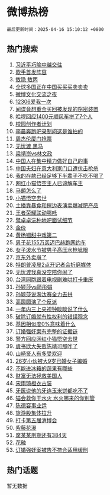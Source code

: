 # 微博热榜

`最后更新时间：2025-04-16 15:10:12 +0800`

## 热门搜索

1. [习近平巧喻中越交往](https://m.weibo.cn/search?containerid=100103type%3D1%26t%3D10%26q%3D%23%E4%B9%A0%E8%BF%91%E5%B9%B3%E5%B7%A7%E5%96%BB%E4%B8%AD%E8%B6%8A%E4%BA%A4%E5%BE%80%23&stream_entry_id=51&isnewpage=1&extparam=seat%3D1%26filter_type%3Drealtimehot%26stream_entry_id%3D51%26q%3D%2523%25E4%25B9%25A0%25E8%25BF%2591%25E5%25B9%25B3%25E5%25B7%25A7%25E5%2596%25BB%25E4%25B8%25AD%25E8%25B6%258A%25E4%25BA%25A4%25E5%25BE%2580%2523%26c_type%3D51%26dgr%3D0%26cate%3D10103%26pos%3D0%26display_time%3D1744787411%26pre_seqid%3D1744787411407020328126)
1. [歌手首发阵容](https://m.weibo.cn/search?containerid=100103type%3D1%26t%3D10%26q%3D%E6%AD%8C%E6%89%8B%E9%A6%96%E5%8F%91%E9%98%B5%E5%AE%B9&stream_entry_id=31&isnewpage=1&extparam=seat%3D1%26band_rank%3D1%26stream_entry_id%3D31%26q%3D%25E6%25AD%258C%25E6%2589%258B%25E9%25A6%2596%25E5%258F%2591%25E9%2598%25B5%25E5%25AE%25B9%26dgr%3D0%26flag%3D1%26pos%3D0%26c_type%3D31%26filter_type%3Drealtimehot%26realpos%3D1%26cate%3D5001%26lcate%3D5001%26display_time%3D1744787411%26pre_seqid%3D1744787411407020328126)
1. [敖隐 敖丙](https://m.weibo.cn/search?containerid=100103type%3D1%26t%3D10%26q%3D%E6%95%96%E9%9A%90+%E6%95%96%E4%B8%99&stream_entry_id=31&isnewpage=1&extparam=seat%3D1%26band_rank%3D2%26stream_entry_id%3D31%26q%3D%25E6%2595%2596%25E9%259A%2590%2520%25E6%2595%2596%25E4%25B8%2599%26dgr%3D0%26flag%3D2%26pos%3D1%26c_type%3D31%26filter_type%3Drealtimehot%26realpos%3D2%26cate%3D5001%26lcate%3D5001%26display_time%3D1744787411%26pre_seqid%3D1744787411407020328126)
1. [全球多国正在中国买买买卖卖卖](https://m.weibo.cn/search?containerid=100103type%3D1%26t%3D10%26q%3D%23%E5%85%A8%E7%90%83%E5%A4%9A%E5%9B%BD%E6%AD%A3%E5%9C%A8%E4%B8%AD%E5%9B%BD%E4%B9%B0%E4%B9%B0%E4%B9%B0%E5%8D%96%E5%8D%96%E5%8D%96%23&stream_entry_id=31&isnewpage=1&extparam=seat%3D1%26band_rank%3D3%26stream_entry_id%3D31%26q%3D%2523%25E5%2585%25A8%25E7%2590%2583%25E5%25A4%259A%25E5%259B%25BD%25E6%25AD%25A3%25E5%259C%25A8%25E4%25B8%25AD%25E5%259B%25BD%25E4%25B9%25B0%25E4%25B9%25B0%25E4%25B9%25B0%25E5%258D%2596%25E5%258D%2596%25E5%258D%2596%2523%26dgr%3D0%26flag%3D0%26pos%3D2%26c_type%3D31%26filter_type%3Drealtimehot%26realpos%3D3%26cate%3D5001%26lcate%3D5001%26display_time%3D1744787411%26pre_seqid%3D1744787411407020328126)
1. [微博文化交流之夜](https://m.weibo.cn/search?containerid=100103type%3D1%26t%3D10%26q%3D%23%E5%BE%AE%E5%8D%9A%E6%96%87%E5%8C%96%E4%BA%A4%E6%B5%81%E4%B9%8B%E5%A4%9C%23&stream_entry_id=31&isnewpage=1&extparam=seat%3D1%26band_rank%3D4%26stream_entry_id%3D31%26q%3D%2523%25E5%25BE%25AE%25E5%258D%259A%25E6%2596%2587%25E5%258C%2596%25E4%25BA%25A4%25E6%25B5%2581%25E4%25B9%258B%25E5%25A4%259C%2523%26is_ad_pos%3D1%26dgr%3D0%26adid%3D282900%26filter_type%3Drealtimehot%26topic_ad%3D1%26c_type%3D31%26pos%3D3%26cate%3D5001%26lcate%3D5001%26display_time%3D1744787411%26pre_seqid%3D1744787411407020328126)
1. [12306爱我一次](https://m.weibo.cn/search?containerid=100103type%3D1%26t%3D10%26q%3D12306%E7%88%B1%E6%88%91%E4%B8%80%E6%AC%A1&stream_entry_id=31&isnewpage=1&extparam=seat%3D1%26band_rank%3D4%26stream_entry_id%3D31%26q%3D12306%25E7%2588%25B1%25E6%2588%2591%25E4%25B8%2580%25E6%25AC%25A1%26dgr%3D0%26flag%3D1%26pos%3D4%26c_type%3D31%26filter_type%3Drealtimehot%26realpos%3D4%26cate%3D5001%26lcate%3D5001%26display_time%3D1744787411%26pre_seqid%3D1744787411407020328126)
1. [间谍竟想重金买回被发现的窃密装置](https://m.weibo.cn/search?containerid=100103type%3D1%26t%3D10%26q%3D%23%E9%97%B4%E8%B0%8D%E7%AB%9F%E6%83%B3%E9%87%8D%E9%87%91%E4%B9%B0%E5%9B%9E%E8%A2%AB%E5%8F%91%E7%8E%B0%E7%9A%84%E7%AA%83%E5%AF%86%E8%A3%85%E7%BD%AE%23&stream_entry_id=31&isnewpage=1&extparam=seat%3D1%26band_rank%3D5%26stream_entry_id%3D31%26q%3D%2523%25E9%2597%25B4%25E8%25B0%258D%25E7%25AB%259F%25E6%2583%25B3%25E9%2587%258D%25E9%2587%2591%25E4%25B9%25B0%25E5%259B%259E%25E8%25A2%25AB%25E5%258F%2591%25E7%258E%25B0%25E7%259A%2584%25E7%25AA%2583%25E5%25AF%2586%25E8%25A3%2585%25E7%25BD%25AE%2523%26dgr%3D0%26flag%3D0%26pos%3D5%26c_type%3D31%26filter_type%3Drealtimehot%26realpos%3D5%26cate%3D5001%26lcate%3D5001%26display_time%3D1744787411%26pre_seqid%3D1744787411407020328126)
1. [哈啰回应1400元顺风车拼了7个人](https://m.weibo.cn/search?containerid=100103type%3D1%26t%3D10%26q%3D%23%E5%93%88%E5%95%B0%E5%9B%9E%E5%BA%941400%E5%85%83%E9%A1%BA%E9%A3%8E%E8%BD%A6%E6%8B%BC%E4%BA%867%E4%B8%AA%E4%BA%BA%23&stream_entry_id=31&isnewpage=1&extparam=seat%3D1%26band_rank%3D6%26stream_entry_id%3D31%26q%3D%2523%25E5%2593%2588%25E5%2595%25B0%25E5%259B%259E%25E5%25BA%25941400%25E5%2585%2583%25E9%25A1%25BA%25E9%25A3%258E%25E8%25BD%25A6%25E6%258B%25BC%25E4%25BA%25867%25E4%25B8%25AA%25E4%25BA%25BA%2523%26dgr%3D0%26flag%3D1%26pos%3D6%26c_type%3D31%26filter_type%3Drealtimehot%26realpos%3D6%26cate%3D5001%26lcate%3D5001%26display_time%3D1744787411%26pre_seqid%3D1744787411407020328126)
1. [校园创作者计划](https://m.weibo.cn/search?containerid=100103type%3D1%26t%3D10%26q%3D%23%E6%A0%A1%E5%9B%AD%E5%88%9B%E4%BD%9C%E8%80%85%E8%AE%A1%E5%88%92%23&stream_entry_id=31&isnewpage=1&extparam=seat%3D1%26band_rank%3D7%26stream_entry_id%3D31%26q%3D%2523%25E6%25A0%25A1%25E5%259B%25AD%25E5%2588%259B%25E4%25BD%259C%25E8%2580%2585%25E8%25AE%25A1%25E5%2588%2592%2523%26is_ad_pos%3D1%26dgr%3D0%26adid%3D282810%26pos%3D7%26c_type%3D31%26filter_type%3Drealtimehot%26cate%3D5001%26lcate%3D5001%26display_time%3D1744787411%26pre_seqid%3D1744787411407020328126)
1. [李晨奔跑吧录制问这是谁拍的](https://m.weibo.cn/search?containerid=100103type%3D1%26t%3D10%26q%3D%E6%9D%8E%E6%99%A8%E5%A5%94%E8%B7%91%E5%90%A7%E5%BD%95%E5%88%B6%E9%97%AE%E8%BF%99%E6%98%AF%E8%B0%81%E6%8B%8D%E7%9A%84&stream_entry_id=31&isnewpage=1&extparam=seat%3D1%26band_rank%3D7%26stream_entry_id%3D31%26q%3D%25E6%259D%258E%25E6%2599%25A8%25E5%25A5%2594%25E8%25B7%2591%25E5%2590%25A7%25E5%25BD%2595%25E5%2588%25B6%25E9%2597%25AE%25E8%25BF%2599%25E6%2598%25AF%25E8%25B0%2581%25E6%258B%258D%25E7%259A%2584%26dgr%3D0%26flag%3D2%26pos%3D8%26c_type%3D31%26filter_type%3Drealtimehot%26realpos%3D7%26cate%3D5001%26lcate%3D5001%26display_time%3D1744787411%26pre_seqid%3D1744787411407020328126)
1. [周杰伦厦门抢票](https://m.weibo.cn/search?containerid=100103type%3D1%26t%3D10%26q%3D%E5%91%A8%E6%9D%B0%E4%BC%A6%E5%8E%A6%E9%97%A8%E6%8A%A2%E7%A5%A8&stream_entry_id=31&isnewpage=1&extparam=seat%3D1%26band_rank%3D8%26stream_entry_id%3D31%26q%3D%25E5%2591%25A8%25E6%259D%25B0%25E4%25BC%25A6%25E5%258E%25A6%25E9%2597%25A8%25E6%258A%25A2%25E7%25A5%25A8%26dgr%3D0%26flag%3D1%26pos%3D9%26c_type%3D31%26filter_type%3Drealtimehot%26realpos%3D8%26cate%3D5001%26lcate%3D5001%26display_time%3D1744787411%26pre_seqid%3D1744787411407020328126)
1. [无忧渡 黑马](https://m.weibo.cn/search?containerid=100103type%3D1%26t%3D10%26q%3D%E6%97%A0%E5%BF%A7%E6%B8%A1+%E9%BB%91%E9%A9%AC&stream_entry_id=31&isnewpage=1&extparam=seat%3D1%26band_rank%3D9%26stream_entry_id%3D31%26q%3D%25E6%2597%25A0%25E5%25BF%25A7%25E6%25B8%25A1%2520%25E9%25BB%2591%25E9%25A9%25AC%26dgr%3D0%26flag%3D0%26pos%3D10%26c_type%3D31%26filter_type%3Drealtimehot%26realpos%3D9%26cate%3D5001%26lcate%3D5001%26display_time%3D1744787411%26pre_seqid%3D1744787411407020328126)
1. [梁靖崑vs林文政](https://m.weibo.cn/search?containerid=100103type%3D1%26t%3D10%26q%3D%23%E6%A2%81%E9%9D%96%E5%B4%91vs%E6%9E%97%E6%96%87%E6%94%BF%23&stream_entry_id=31&isnewpage=1&extparam=seat%3D1%26band_rank%3D10%26stream_entry_id%3D31%26q%3D%2523%25E6%25A2%2581%25E9%259D%2596%25E5%25B4%2591vs%25E6%259E%2597%25E6%2596%2587%25E6%2594%25BF%2523%26dgr%3D0%26flag%3D1%26pos%3D11%26c_type%3D31%26filter_type%3Drealtimehot%26realpos%3D10%26cate%3D5001%26lcate%3D5001%26display_time%3D1744787411%26pre_seqid%3D1744787411407020328126)
1. [中国人在集中精力做好自己的事](https://m.weibo.cn/search?containerid=100103type%3D1%26t%3D10%26q%3D%23%E4%B8%AD%E5%9B%BD%E4%BA%BA%E5%9C%A8%E9%9B%86%E4%B8%AD%E7%B2%BE%E5%8A%9B%E5%81%9A%E5%A5%BD%E8%87%AA%E5%B7%B1%E7%9A%84%E4%BA%8B%23&stream_entry_id=31&isnewpage=1&extparam=seat%3D1%26band_rank%3D11%26stream_entry_id%3D31%26q%3D%2523%25E4%25B8%25AD%25E5%259B%25BD%25E4%25BA%25BA%25E5%259C%25A8%25E9%259B%2586%25E4%25B8%25AD%25E7%25B2%25BE%25E5%258A%259B%25E5%2581%259A%25E5%25A5%25BD%25E8%2587%25AA%25E5%25B7%25B1%25E7%259A%2584%25E4%25BA%258B%2523%26dgr%3D0%26flag%3D1%26pos%3D12%26c_type%3D31%26filter_type%3Drealtimehot%26realpos%3D11%26cate%3D5001%26lcate%3D5001%26display_time%3D1744787411%26pre_seqid%3D1744787411407020328126)
1. [中国夫妇在意大利家门口遭伏击枪杀](https://m.weibo.cn/search?containerid=100103type%3D1%26t%3D10%26q%3D%23%E4%B8%AD%E5%9B%BD%E5%A4%AB%E5%A6%87%E5%9C%A8%E6%84%8F%E5%A4%A7%E5%88%A9%E5%AE%B6%E9%97%A8%E5%8F%A3%E9%81%AD%E4%BC%8F%E5%87%BB%E6%9E%AA%E6%9D%80%23&stream_entry_id=31&isnewpage=1&extparam=seat%3D1%26band_rank%3D12%26stream_entry_id%3D31%26q%3D%2523%25E4%25B8%25AD%25E5%259B%25BD%25E5%25A4%25AB%25E5%25A6%2587%25E5%259C%25A8%25E6%2584%258F%25E5%25A4%25A7%25E5%2588%25A9%25E5%25AE%25B6%25E9%2597%25A8%25E5%258F%25A3%25E9%2581%25AD%25E4%25BC%258F%25E5%2587%25BB%25E6%259E%25AA%25E6%259D%2580%2523%26dgr%3D0%26flag%3D1%26pos%3D13%26c_type%3D31%26filter_type%3Drealtimehot%26realpos%3D12%26cate%3D5001%26lcate%3D5001%26display_time%3D1744787411%26pre_seqid%3D1744787411407020328126)
1. [我的存款已经足够下半辈子不吃不喝了](https://m.weibo.cn/search?containerid=100103type%3D1%26t%3D10%26q%3D%E6%88%91%E7%9A%84%E5%AD%98%E6%AC%BE%E5%B7%B2%E7%BB%8F%E8%B6%B3%E5%A4%9F%E4%B8%8B%E5%8D%8A%E8%BE%88%E5%AD%90%E4%B8%8D%E5%90%83%E4%B8%8D%E5%96%9D%E4%BA%86&stream_entry_id=31&isnewpage=1&extparam=seat%3D1%26band_rank%3D13%26stream_entry_id%3D31%26q%3D%25E6%2588%2591%25E7%259A%2584%25E5%25AD%2598%25E6%25AC%25BE%25E5%25B7%25B2%25E7%25BB%258F%25E8%25B6%25B3%25E5%25A4%259F%25E4%25B8%258B%25E5%258D%258A%25E8%25BE%2588%25E5%25AD%2590%25E4%25B8%258D%25E5%2590%2583%25E4%25B8%258D%25E5%2596%259D%25E4%25BA%2586%26dgr%3D0%26flag%3D2%26pos%3D14%26c_type%3D31%26filter_type%3Drealtimehot%26realpos%3D13%26cate%3D5001%26lcate%3D5001%26display_time%3D1744787411%26pre_seqid%3D1744787411407020328126)
1. [网红小猫悟空主人已谅解车主](https://m.weibo.cn/search?containerid=100103type%3D1%26t%3D10%26q%3D%23%E7%BD%91%E7%BA%A2%E5%B0%8F%E7%8C%AB%E6%82%9F%E7%A9%BA%E4%B8%BB%E4%BA%BA%E5%B7%B2%E8%B0%85%E8%A7%A3%E8%BD%A6%E4%B8%BB%23&stream_entry_id=31&isnewpage=1&extparam=seat%3D1%26band_rank%3D14%26stream_entry_id%3D31%26q%3D%2523%25E7%25BD%2591%25E7%25BA%25A2%25E5%25B0%258F%25E7%258C%25AB%25E6%2582%259F%25E7%25A9%25BA%25E4%25B8%25BB%25E4%25BA%25BA%25E5%25B7%25B2%25E8%25B0%2585%25E8%25A7%25A3%25E8%25BD%25A6%25E4%25B8%25BB%2523%26dgr%3D0%26flag%3D1%26pos%3D15%26c_type%3D31%26filter_type%3Drealtimehot%26realpos%3D14%26cate%3D5001%26lcate%3D5001%26display_time%3D1744787411%26pre_seqid%3D1744787411407020328126)
1. [马頔怎么了](https://m.weibo.cn/search?containerid=100103type%3D1%26t%3D10%26q%3D%23%E9%A9%AC%E9%A0%94%E6%80%8E%E4%B9%88%E4%BA%86%23&stream_entry_id=31&isnewpage=1&extparam=seat%3D1%26band_rank%3D15%26stream_entry_id%3D31%26q%3D%2523%25E9%25A9%25AC%25E9%25A0%2594%25E6%2580%258E%25E4%25B9%2588%25E4%25BA%2586%2523%26dgr%3D0%26flag%3D2%26pos%3D16%26c_type%3D31%26filter_type%3Drealtimehot%26realpos%3D15%26cate%3D5001%26lcate%3D5001%26display_time%3D1744787411%26pre_seqid%3D1744787411407020328126)
1. [小猫悟空去世](https://m.weibo.cn/search?containerid=100103type%3D1%26t%3D10%26q%3D%E5%B0%8F%E7%8C%AB%E6%82%9F%E7%A9%BA%E5%8E%BB%E4%B8%96&stream_entry_id=31&isnewpage=1&extparam=seat%3D1%26band_rank%3D16%26stream_entry_id%3D31%26q%3D%25E5%25B0%258F%25E7%258C%25AB%25E6%2582%259F%25E7%25A9%25BA%25E5%258E%25BB%25E4%25B8%2596%26dgr%3D0%26flag%3D0%26pos%3D17%26c_type%3D31%26filter_type%3Drealtimehot%26realpos%3D16%26cate%3D5001%26lcate%3D5001%26display_time%3D1744787411%26pre_seqid%3D1744787411407020328126)
1. [主播靠暴食和擦边表演卖爆减肥产品](https://m.weibo.cn/search?containerid=100103type%3D1%26t%3D10%26q%3D%23%E4%B8%BB%E6%92%AD%E9%9D%A0%E6%9A%B4%E9%A3%9F%E5%92%8C%E6%93%A6%E8%BE%B9%E8%A1%A8%E6%BC%94%E5%8D%96%E7%88%86%E5%87%8F%E8%82%A5%E4%BA%A7%E5%93%81%23&stream_entry_id=31&isnewpage=1&extparam=seat%3D1%26band_rank%3D17%26stream_entry_id%3D31%26q%3D%2523%25E4%25B8%25BB%25E6%2592%25AD%25E9%259D%25A0%25E6%259A%25B4%25E9%25A3%259F%25E5%2592%258C%25E6%2593%25A6%25E8%25BE%25B9%25E8%25A1%25A8%25E6%25BC%2594%25E5%258D%2596%25E7%2588%2586%25E5%2587%258F%25E8%2582%25A5%25E4%25BA%25A7%25E5%2593%2581%2523%26dgr%3D0%26flag%3D1%26pos%3D18%26c_type%3D31%26filter_type%3Drealtimehot%26realpos%3D17%26cate%3D5001%26lcate%3D5001%26display_time%3D1744787411%26pre_seqid%3D1744787411407020328126)
1. [王者荣耀联动哪吒](https://m.weibo.cn/search?containerid=100103type%3D1%26t%3D10%26q%3D%23%E7%8E%8B%E8%80%85%E8%8D%A3%E8%80%80%E8%81%94%E5%8A%A8%E5%93%AA%E5%90%92%23&stream_entry_id=31&isnewpage=1&extparam=seat%3D1%26band_rank%3D18%26stream_entry_id%3D31%26q%3D%2523%25E7%258E%258B%25E8%2580%2585%25E8%258D%25A3%25E8%2580%2580%25E8%2581%2594%25E5%258A%25A8%25E5%2593%25AA%25E5%2590%2592%2523%26dgr%3D0%26flag%3D0%26pos%3D19%26c_type%3D31%26filter_type%3Drealtimehot%26realpos%3D18%26cate%3D5001%26lcate%3D5001%26display_time%3D1744787411%26pre_seqid%3D1744787411407020328126)
1. [鹭卓卓沅种地吧面试细节](https://m.weibo.cn/search?containerid=100103type%3D1%26t%3D10%26q%3D%E9%B9%AD%E5%8D%93%E5%8D%93%E6%B2%85%E7%A7%8D%E5%9C%B0%E5%90%A7%E9%9D%A2%E8%AF%95%E7%BB%86%E8%8A%82&stream_entry_id=31&isnewpage=1&extparam=seat%3D1%26band_rank%3D19%26stream_entry_id%3D31%26q%3D%25E9%25B9%25AD%25E5%258D%2593%25E5%258D%2593%25E6%25B2%2585%25E7%25A7%258D%25E5%259C%25B0%25E5%2590%25A7%25E9%259D%25A2%25E8%25AF%2595%25E7%25BB%2586%25E8%258A%2582%26dgr%3D0%26flag%3D1%26pos%3D20%26c_type%3D31%26filter_type%3Drealtimehot%26realpos%3D19%26cate%3D5001%26lcate%3D5001%26display_time%3D1744787411%26pre_seqid%3D1744787411407020328126)
1. [金价](https://m.weibo.cn/search?containerid=100103type%3D1%26t%3D10%26q%3D%E9%87%91%E4%BB%B7&stream_entry_id=31&isnewpage=1&extparam=seat%3D1%26band_rank%3D20%26stream_entry_id%3D31%26q%3D%25E9%2587%2591%25E4%25BB%25B7%26dgr%3D0%26flag%3D0%26pos%3D21%26c_type%3D31%26filter_type%3Drealtimehot%26realpos%3D20%26cate%3D5001%26lcate%3D5001%26display_time%3D1744787411%26pre_seqid%3D1744787411407020328126)
1. [黄杨钿甜中戏第二](https://m.weibo.cn/search?containerid=100103type%3D1%26t%3D10%26q%3D%23%E9%BB%84%E6%9D%A8%E9%92%BF%E7%94%9C%E4%B8%AD%E6%88%8F%E7%AC%AC%E4%BA%8C%23&stream_entry_id=31&isnewpage=1&extparam=seat%3D1%26band_rank%3D21%26stream_entry_id%3D31%26q%3D%2523%25E9%25BB%2584%25E6%259D%25A8%25E9%2592%25BF%25E7%2594%259C%25E4%25B8%25AD%25E6%2588%258F%25E7%25AC%25AC%25E4%25BA%258C%2523%26dgr%3D0%26flag%3D1%26pos%3D22%26c_type%3D31%26filter_type%3Drealtimehot%26realpos%3D21%26cate%3D5001%26lcate%3D5001%26display_time%3D1744787411%26pre_seqid%3D1744787411407020328126)
1. [男子花155万买迈巴赫跑网约车](https://m.weibo.cn/search?containerid=100103type%3D1%26t%3D10%26q%3D%23%E7%94%B7%E5%AD%90%E8%8A%B1155%E4%B8%87%E4%B9%B0%E8%BF%88%E5%B7%B4%E8%B5%AB%E8%B7%91%E7%BD%91%E7%BA%A6%E8%BD%A6%23&stream_entry_id=31&isnewpage=1&extparam=seat%3D1%26band_rank%3D22%26stream_entry_id%3D31%26q%3D%2523%25E7%2594%25B7%25E5%25AD%2590%25E8%258A%25B1155%25E4%25B8%2587%25E4%25B9%25B0%25E8%25BF%2588%25E5%25B7%25B4%25E8%25B5%25AB%25E8%25B7%2591%25E7%25BD%2591%25E7%25BA%25A6%25E8%25BD%25A6%2523%26dgr%3D0%26flag%3D0%26pos%3D23%26c_type%3D31%26filter_type%3Drealtimehot%26realpos%3D22%26cate%3D5001%26lcate%3D5001%26display_time%3D1744787411%26pre_seqid%3D1744787411407020328126)
1. [女子泼水节被男子高压水枪呲眼](https://m.weibo.cn/search?containerid=100103type%3D1%26t%3D10%26q%3D%23%E5%A5%B3%E5%AD%90%E6%B3%BC%E6%B0%B4%E8%8A%82%E8%A2%AB%E7%94%B7%E5%AD%90%E9%AB%98%E5%8E%8B%E6%B0%B4%E6%9E%AA%E5%91%B2%E7%9C%BC%23&stream_entry_id=31&isnewpage=1&extparam=seat%3D1%26band_rank%3D23%26stream_entry_id%3D31%26q%3D%2523%25E5%25A5%25B3%25E5%25AD%2590%25E6%25B3%25BC%25E6%25B0%25B4%25E8%258A%2582%25E8%25A2%25AB%25E7%2594%25B7%25E5%25AD%2590%25E9%25AB%2598%25E5%258E%258B%25E6%25B0%25B4%25E6%259E%25AA%25E5%2591%25B2%25E7%259C%25BC%2523%26dgr%3D0%26flag%3D1%26pos%3D24%26c_type%3D31%26filter_type%3Drealtimehot%26realpos%3D23%26cate%3D5001%26lcate%3D5001%26display_time%3D1744787411%26pre_seqid%3D1744787411407020328126)
1. [京东外卖崩了](https://m.weibo.cn/search?containerid=100103type%3D1%26t%3D10%26q%3D%23%E4%BA%AC%E4%B8%9C%E5%A4%96%E5%8D%96%E5%B4%A9%E4%BA%86%23&stream_entry_id=31&isnewpage=1&extparam=seat%3D1%26band_rank%3D24%26stream_entry_id%3D31%26q%3D%2523%25E4%25BA%25AC%25E4%25B8%259C%25E5%25A4%2596%25E5%258D%2596%25E5%25B4%25A9%25E4%25BA%2586%2523%26dgr%3D0%26flag%3D0%26pos%3D25%26c_type%3D31%26filter_type%3Drealtimehot%26realpos%3D24%26cate%3D5001%26lcate%3D5001%26display_time%3D1744787411%26pre_seqid%3D1744787411407020328126)
1. [特朗普凌晨2点开记者会折磨媒体](https://m.weibo.cn/search?containerid=100103type%3D1%26t%3D10%26q%3D%23%E7%89%B9%E6%9C%97%E6%99%AE%E5%87%8C%E6%99%A82%E7%82%B9%E5%BC%80%E8%AE%B0%E8%80%85%E4%BC%9A%E6%8A%98%E7%A3%A8%E5%AA%92%E4%BD%93%23&stream_entry_id=31&isnewpage=1&extparam=seat%3D1%26band_rank%3D25%26stream_entry_id%3D31%26q%3D%2523%25E7%2589%25B9%25E6%259C%2597%25E6%2599%25AE%25E5%2587%258C%25E6%2599%25A82%25E7%2582%25B9%25E5%25BC%2580%25E8%25AE%25B0%25E8%2580%2585%25E4%25BC%259A%25E6%258A%2598%25E7%25A3%25A8%25E5%25AA%2592%25E4%25BD%2593%2523%26dgr%3D0%26flag%3D0%26pos%3D26%26c_type%3D31%26filter_type%3Drealtimehot%26realpos%3D25%26cate%3D5001%26lcate%3D5001%26display_time%3D1744787411%26pre_seqid%3D1744787411407020328126)
1. [无忧渡我真没空陪你闹了](https://m.weibo.cn/search?containerid=100103type%3D1%26t%3D10%26q%3D%E6%97%A0%E5%BF%A7%E6%B8%A1%E6%88%91%E7%9C%9F%E6%B2%A1%E7%A9%BA%E9%99%AA%E4%BD%A0%E9%97%B9%E4%BA%86&stream_entry_id=31&isnewpage=1&extparam=seat%3D1%26band_rank%3D26%26stream_entry_id%3D31%26q%3D%25E6%2597%25A0%25E5%25BF%25A7%25E6%25B8%25A1%25E6%2588%2591%25E7%259C%259F%25E6%25B2%25A1%25E7%25A9%25BA%25E9%2599%25AA%25E4%25BD%25A0%25E9%2597%25B9%25E4%25BA%2586%26dgr%3D0%26flag%3D1%26pos%3D27%26c_type%3D31%26filter_type%3Drealtimehot%26realpos%3D26%26cate%3D5001%26lcate%3D5001%26display_time%3D1744787411%26pre_seqid%3D1744787411407020328126)
1. [台湾同胞跟着电视剧难哄打卡重庆](https://m.weibo.cn/search?containerid=100103type%3D1%26t%3D10%26q%3D%23%E5%8F%B0%E6%B9%BE%E5%90%8C%E8%83%9E%E8%B7%9F%E7%9D%80%E7%94%B5%E8%A7%86%E5%89%A7%E9%9A%BE%E5%93%84%E6%89%93%E5%8D%A1%E9%87%8D%E5%BA%86%23&stream_entry_id=31&isnewpage=1&extparam=seat%3D1%26band_rank%3D27%26stream_entry_id%3D31%26q%3D%2523%25E5%258F%25B0%25E6%25B9%25BE%25E5%2590%258C%25E8%2583%259E%25E8%25B7%259F%25E7%259D%2580%25E7%2594%25B5%25E8%25A7%2586%25E5%2589%25A7%25E9%259A%25BE%25E5%2593%2584%25E6%2589%2593%25E5%258D%25A1%25E9%2587%258D%25E5%25BA%2586%2523%26dgr%3D0%26flag%3D1%26pos%3D28%26c_type%3D31%26filter_type%3Drealtimehot%26realpos%3D27%26cate%3D5001%26lcate%3D5001%26display_time%3D1744787411%26pre_seqid%3D1744787411407020328126)
1. [孙颖莎vs简彤娟](https://m.weibo.cn/search?containerid=100103type%3D1%26t%3D10%26q%3D%23%E5%AD%99%E9%A2%96%E8%8E%8Evs%E7%AE%80%E5%BD%A4%E5%A8%9F%23&stream_entry_id=31&isnewpage=1&extparam=seat%3D1%26band_rank%3D28%26stream_entry_id%3D31%26q%3D%2523%25E5%25AD%2599%25E9%25A2%2596%25E8%258E%258Evs%25E7%25AE%2580%25E5%25BD%25A4%25E5%25A8%259F%2523%26dgr%3D0%26flag%3D0%26pos%3D29%26c_type%3D31%26filter_type%3Drealtimehot%26realpos%3D28%26cate%3D5001%26lcate%3D5001%26display_time%3D1744787411%26pre_seqid%3D1744787411407020328126)
1. [孙颖莎说淘汰赛全力去拼](https://m.weibo.cn/search?containerid=100103type%3D1%26t%3D10%26q%3D%23%E5%AD%99%E9%A2%96%E8%8E%8E%E8%AF%B4%E6%B7%98%E6%B1%B0%E8%B5%9B%E5%85%A8%E5%8A%9B%E5%8E%BB%E6%8B%BC%23&stream_entry_id=31&isnewpage=1&extparam=seat%3D1%26band_rank%3D29%26stream_entry_id%3D31%26q%3D%2523%25E5%25AD%2599%25E9%25A2%2596%25E8%258E%258E%25E8%25AF%25B4%25E6%25B7%2598%25E6%25B1%25B0%25E8%25B5%259B%25E5%2585%25A8%25E5%258A%259B%25E5%258E%25BB%25E6%258B%25BC%2523%26dgr%3D0%26flag%3D1%26pos%3D30%26c_type%3D31%26filter_type%3Drealtimehot%26realpos%3D29%26cate%3D5001%26lcate%3D5001%26display_time%3D1744787411%26pre_seqid%3D1744787411407020328126)
1. [高圆圆演了个反派](https://m.weibo.cn/search?containerid=100103type%3D1%26t%3D10%26q%3D%E9%AB%98%E5%9C%86%E5%9C%86%E6%BC%94%E4%BA%86%E4%B8%AA%E5%8F%8D%E6%B4%BE&stream_entry_id=31&isnewpage=1&extparam=seat%3D1%26band_rank%3D30%26stream_entry_id%3D31%26q%3D%25E9%25AB%2598%25E5%259C%2586%25E5%259C%2586%25E6%25BC%2594%25E4%25BA%2586%25E4%25B8%25AA%25E5%258F%258D%25E6%25B4%25BE%26dgr%3D0%26flag%3D1%26pos%3D31%26c_type%3D31%26filter_type%3Drealtimehot%26realpos%3D30%26cate%3D5001%26lcate%3D5001%26display_time%3D1744787411%26pre_seqid%3D1744787411407020328126)
1. [一年内三上央视钟睒睒说了什么](https://m.weibo.cn/search?containerid=100103type%3D1%26t%3D10%26q%3D%E4%B8%80%E5%B9%B4%E5%86%85%E4%B8%89%E4%B8%8A%E5%A4%AE%E8%A7%86%E9%92%9F%E7%9D%92%E7%9D%92%E8%AF%B4%E4%BA%86%E4%BB%80%E4%B9%88&stream_entry_id=31&isnewpage=1&extparam=seat%3D1%26band_rank%3D31%26stream_entry_id%3D31%26q%3D%25E4%25B8%2580%25E5%25B9%25B4%25E5%2586%2585%25E4%25B8%2589%25E4%25B8%258A%25E5%25A4%25AE%25E8%25A7%2586%25E9%2592%259F%25E7%259D%2592%25E7%259D%2592%25E8%25AF%25B4%25E4%25BA%2586%25E4%25BB%2580%25E4%25B9%2588%26dgr%3D0%26flag%3D1%26pos%3D32%26c_type%3D31%26filter_type%3Drealtimehot%26realpos%3D31%26cate%3D5001%26lcate%3D5001%26display_time%3D1744787411%26pre_seqid%3D1744787411407020328126)
1. [破除订婚就有性权利的错误观念](https://m.weibo.cn/search?containerid=100103type%3D1%26t%3D10%26q%3D%23%E7%A0%B4%E9%99%A4%E8%AE%A2%E5%A9%9A%E5%B0%B1%E6%9C%89%E6%80%A7%E6%9D%83%E5%88%A9%E7%9A%84%E9%94%99%E8%AF%AF%E8%A7%82%E5%BF%B5%23&stream_entry_id=31&isnewpage=1&extparam=seat%3D1%26band_rank%3D32%26stream_entry_id%3D31%26q%3D%2523%25E7%25A0%25B4%25E9%2599%25A4%25E8%25AE%25A2%25E5%25A9%259A%25E5%25B0%25B1%25E6%259C%2589%25E6%2580%25A7%25E6%259D%2583%25E5%2588%25A9%25E7%259A%2584%25E9%2594%2599%25E8%25AF%25AF%25E8%25A7%2582%25E5%25BF%25B5%2523%26dgr%3D0%26flag%3D1%26pos%3D33%26c_type%3D31%26filter_type%3Drealtimehot%26realpos%3D32%26cate%3D5001%26lcate%3D5001%26display_time%3D1744787411%26pre_seqid%3D1744787411407020328126)
1. [基因相似度0%意味着什么](https://m.weibo.cn/search?containerid=100103type%3D1%26t%3D10%26q%3D%E5%9F%BA%E5%9B%A0%E7%9B%B8%E4%BC%BC%E5%BA%A60%25%E6%84%8F%E5%91%B3%E7%9D%80%E4%BB%80%E4%B9%88&stream_entry_id=31&isnewpage=1&extparam=seat%3D1%26band_rank%3D33%26stream_entry_id%3D31%26q%3D%25E5%259F%25BA%25E5%259B%25A0%25E7%259B%25B8%25E4%25BC%25BC%25E5%25BA%25A60%2525%25E6%2584%258F%25E5%2591%25B3%25E7%259D%2580%25E4%25BB%2580%25E4%25B9%2588%26dgr%3D0%26flag%3D1%26pos%3D34%26c_type%3D31%26filter_type%3Drealtimehot%26realpos%3D33%26cate%3D5001%26lcate%3D5001%26display_time%3D1744787411%26pre_seqid%3D1744787411407020328126)
1. [订婚强奸案有完整的证据链](https://m.weibo.cn/search?containerid=100103type%3D1%26t%3D10%26q%3D%23%E8%AE%A2%E5%A9%9A%E5%BC%BA%E5%A5%B8%E6%A1%88%E6%9C%89%E5%AE%8C%E6%95%B4%E7%9A%84%E8%AF%81%E6%8D%AE%E9%93%BE%23&stream_entry_id=31&isnewpage=1&extparam=seat%3D1%26band_rank%3D34%26stream_entry_id%3D31%26q%3D%2523%25E8%25AE%25A2%25E5%25A9%259A%25E5%25BC%25BA%25E5%25A5%25B8%25E6%25A1%2588%25E6%259C%2589%25E5%25AE%258C%25E6%2595%25B4%25E7%259A%2584%25E8%25AF%2581%25E6%258D%25AE%25E9%2593%25BE%2523%26dgr%3D0%26flag%3D1%26pos%3D35%26c_type%3D31%26filter_type%3Drealtimehot%26realpos%3D34%26cate%3D5001%26lcate%3D5001%26display_time%3D1744787411%26pre_seqid%3D1744787411407020328126)
1. [警方回应网红小猫悟空去世](https://m.weibo.cn/search?containerid=100103type%3D1%26t%3D10%26q%3D%23%E8%AD%A6%E6%96%B9%E5%9B%9E%E5%BA%94%E7%BD%91%E7%BA%A2%E5%B0%8F%E7%8C%AB%E6%82%9F%E7%A9%BA%E5%8E%BB%E4%B8%96%23&stream_entry_id=31&isnewpage=1&extparam=seat%3D1%26band_rank%3D35%26stream_entry_id%3D31%26q%3D%2523%25E8%25AD%25A6%25E6%2596%25B9%25E5%259B%259E%25E5%25BA%2594%25E7%25BD%2591%25E7%25BA%25A2%25E5%25B0%258F%25E7%258C%25AB%25E6%2582%259F%25E7%25A9%25BA%25E5%258E%25BB%25E4%25B8%2596%2523%26dgr%3D0%26flag%3D1%26pos%3D36%26c_type%3D31%26filter_type%3Drealtimehot%26realpos%3D35%26cate%3D5001%26lcate%3D5001%26display_time%3D1744787411%26pre_seqid%3D1744787411407020328126)
1. [虞书欣大失败陈靖可那咋了](https://m.weibo.cn/search?containerid=100103type%3D1%26t%3D10%26q%3D%E8%99%9E%E4%B9%A6%E6%AC%A3%E5%A4%A7%E5%A4%B1%E8%B4%A5%E9%99%88%E9%9D%96%E5%8F%AF%E9%82%A3%E5%92%8B%E4%BA%86&stream_entry_id=31&isnewpage=1&extparam=seat%3D1%26band_rank%3D36%26stream_entry_id%3D31%26q%3D%25E8%2599%259E%25E4%25B9%25A6%25E6%25AC%25A3%25E5%25A4%25A7%25E5%25A4%25B1%25E8%25B4%25A5%25E9%2599%2588%25E9%259D%2596%25E5%258F%25AF%25E9%2582%25A3%25E5%2592%258B%25E4%25BA%2586%26dgr%3D0%26flag%3D1%26pos%3D37%26c_type%3D31%26filter_type%3Drealtimehot%26realpos%3D36%26cate%3D5001%26lcate%3D5001%26display_time%3D1744787411%26pre_seqid%3D1744787411407020328126)
1. [山崎贤人有多受欢迎](https://m.weibo.cn/search?containerid=100103type%3D1%26t%3D10%26q%3D%23%E5%B1%B1%E5%B4%8E%E8%B4%A4%E4%BA%BA%E6%9C%89%E5%A4%9A%E5%8F%97%E6%AC%A2%E8%BF%8E%23&stream_entry_id=31&isnewpage=1&extparam=seat%3D1%26band_rank%3D37%26stream_entry_id%3D31%26q%3D%2523%25E5%25B1%25B1%25E5%25B4%258E%25E8%25B4%25A4%25E4%25BA%25BA%25E6%259C%2589%25E5%25A4%259A%25E5%258F%2597%25E6%25AC%25A2%25E8%25BF%258E%2523%26dgr%3D0%26flag%3D1%26pos%3D38%26c_type%3D31%26filter_type%3Drealtimehot%26realpos%3D37%26cate%3D5001%26lcate%3D5001%26display_time%3D1744787411%26pre_seqid%3D1744787411407020328126)
1. [26岁小伙被大9岁已婚女子骗婚](https://m.weibo.cn/search?containerid=100103type%3D1%26t%3D10%26q%3D%2326%E5%B2%81%E5%B0%8F%E4%BC%99%E8%A2%AB%E5%A4%A79%E5%B2%81%E5%B7%B2%E5%A9%9A%E5%A5%B3%E5%AD%90%E9%AA%97%E5%A9%9A%23&stream_entry_id=31&isnewpage=1&extparam=seat%3D1%26band_rank%3D38%26stream_entry_id%3D31%26q%3D%252326%25E5%25B2%2581%25E5%25B0%258F%25E4%25BC%2599%25E8%25A2%25AB%25E5%25A4%25A79%25E5%25B2%2581%25E5%25B7%25B2%25E5%25A9%259A%25E5%25A5%25B3%25E5%25AD%2590%25E9%25AA%2597%25E5%25A9%259A%2523%26dgr%3D0%26flag%3D0%26pos%3D39%26c_type%3D31%26filter_type%3Drealtimehot%26realpos%3D38%26cate%3D5001%26lcate%3D5001%26display_time%3D1744787411%26pre_seqid%3D1744787411407020328126)
1. [不能进冰箱的蔬果有哪些](https://m.weibo.cn/search?containerid=100103type%3D1%26t%3D10%26q%3D%E4%B8%8D%E8%83%BD%E8%BF%9B%E5%86%B0%E7%AE%B1%E7%9A%84%E8%94%AC%E6%9E%9C%E6%9C%89%E5%93%AA%E4%BA%9B&stream_entry_id=31&isnewpage=1&extparam=seat%3D1%26band_rank%3D39%26stream_entry_id%3D31%26q%3D%25E4%25B8%258D%25E8%2583%25BD%25E8%25BF%259B%25E5%2586%25B0%25E7%25AE%25B1%25E7%259A%2584%25E8%2594%25AC%25E6%259E%259C%25E6%259C%2589%25E5%2593%25AA%25E4%25BA%259B%26dgr%3D0%26flag%3D1%26pos%3D40%26c_type%3D31%26filter_type%3Drealtimehot%26realpos%3D39%26cate%3D5001%26lcate%3D5001%26display_time%3D1744787411%26pre_seqid%3D1744787411407020328126)
1. [财富无法拯救美国人](https://m.weibo.cn/search?containerid=100103type%3D1%26t%3D10%26q%3D%E8%B4%A2%E5%AF%8C%E6%97%A0%E6%B3%95%E6%8B%AF%E6%95%91%E7%BE%8E%E5%9B%BD%E4%BA%BA&stream_entry_id=31&isnewpage=1&extparam=seat%3D1%26band_rank%3D40%26stream_entry_id%3D31%26q%3D%25E8%25B4%25A2%25E5%25AF%258C%25E6%2597%25A0%25E6%25B3%2595%25E6%258B%25AF%25E6%2595%2591%25E7%25BE%258E%25E5%259B%25BD%25E4%25BA%25BA%26dgr%3D0%26flag%3D1%26pos%3D41%26c_type%3D31%26filter_type%3Drealtimehot%26realpos%3D40%26cate%3D5001%26lcate%3D5001%26display_time%3D1744787411%26pre_seqid%3D1744787411407020328126)
1. [宋雨琦橙衣古装](https://m.weibo.cn/search?containerid=100103type%3D1%26t%3D10%26q%3D%23%E5%AE%8B%E9%9B%A8%E7%90%A6%E6%A9%99%E8%A1%A3%E5%8F%A4%E8%A3%85%23&stream_entry_id=31&isnewpage=1&extparam=seat%3D1%26band_rank%3D41%26stream_entry_id%3D31%26q%3D%2523%25E5%25AE%258B%25E9%259B%25A8%25E7%2590%25A6%25E6%25A9%2599%25E8%25A1%25A3%25E5%258F%25A4%25E8%25A3%2585%2523%26dgr%3D0%26flag%3D1%26pos%3D42%26c_type%3D31%26filter_type%3Drealtimehot%26realpos%3D41%26cate%3D5001%26lcate%3D5001%26display_time%3D1744787411%26pre_seqid%3D1744787411407020328126)
1. [牙医说他的牙连玉米饼都吃不了](https://m.weibo.cn/search?containerid=100103type%3D1%26t%3D10%26q%3D%23%E7%89%99%E5%8C%BB%E8%AF%B4%E4%BB%96%E7%9A%84%E7%89%99%E8%BF%9E%E7%8E%89%E7%B1%B3%E9%A5%BC%E9%83%BD%E5%90%83%E4%B8%8D%E4%BA%86%23&stream_entry_id=31&isnewpage=1&extparam=seat%3D1%26band_rank%3D42%26stream_entry_id%3D31%26q%3D%2523%25E7%2589%2599%25E5%258C%25BB%25E8%25AF%25B4%25E4%25BB%2596%25E7%259A%2584%25E7%2589%2599%25E8%25BF%259E%25E7%258E%2589%25E7%25B1%25B3%25E9%25A5%25BC%25E9%2583%25BD%25E5%2590%2583%25E4%25B8%258D%25E4%25BA%2586%2523%26dgr%3D0%26flag%3D0%26pos%3D43%26c_type%3D31%26filter_type%3Drealtimehot%26realpos%3D42%26cate%3D5001%26lcate%3D5001%26display_time%3D1744787411%26pre_seqid%3D1744787411407020328126)
1. [猫会救你于水火 水火哪来的你别管](https://m.weibo.cn/search?containerid=100103type%3D1%26t%3D10%26q%3D%E7%8C%AB%E4%BC%9A%E6%95%91%E4%BD%A0%E4%BA%8E%E6%B0%B4%E7%81%AB+%E6%B0%B4%E7%81%AB%E5%93%AA%E6%9D%A5%E7%9A%84%E4%BD%A0%E5%88%AB%E7%AE%A1&stream_entry_id=31&isnewpage=1&extparam=seat%3D1%26band_rank%3D43%26stream_entry_id%3D31%26q%3D%25E7%258C%25AB%25E4%25BC%259A%25E6%2595%2591%25E4%25BD%25A0%25E4%25BA%258E%25E6%25B0%25B4%25E7%2581%25AB%2520%25E6%25B0%25B4%25E7%2581%25AB%25E5%2593%25AA%25E6%259D%25A5%25E7%259A%2584%25E4%25BD%25A0%25E5%2588%25AB%25E7%25AE%25A1%26dgr%3D0%26flag%3D1%26pos%3D44%26c_type%3D31%26filter_type%3Drealtimehot%26realpos%3D43%26cate%3D5001%26lcate%3D5001%26display_time%3D1744787411%26pre_seqid%3D1744787411407020328126)
1. [陈德容事业运](https://m.weibo.cn/search?containerid=100103type%3D1%26t%3D10%26q%3D%E9%99%88%E5%BE%B7%E5%AE%B9%E4%BA%8B%E4%B8%9A%E8%BF%90&stream_entry_id=31&isnewpage=1&extparam=seat%3D1%26band_rank%3D44%26stream_entry_id%3D31%26q%3D%25E9%2599%2588%25E5%25BE%25B7%25E5%25AE%25B9%25E4%25BA%258B%25E4%25B8%259A%25E8%25BF%2590%26dgr%3D0%26flag%3D1%26pos%3D45%26c_type%3D31%26filter_type%3Drealtimehot%26realpos%3D44%26cate%3D5001%26lcate%3D5001%26display_time%3D1744787411%26pre_seqid%3D1744787411407020328126)
1. [旅游股集体拉升](https://m.weibo.cn/search?containerid=100103type%3D1%26t%3D10%26q%3D%23%E6%97%85%E6%B8%B8%E8%82%A1%E9%9B%86%E4%BD%93%E6%8B%89%E5%8D%87%23&stream_entry_id=31&isnewpage=1&extparam=seat%3D1%26band_rank%3D45%26stream_entry_id%3D31%26q%3D%2523%25E6%2597%2585%25E6%25B8%25B8%25E8%2582%25A1%25E9%259B%2586%25E4%25BD%2593%25E6%258B%2589%25E5%258D%2587%2523%26dgr%3D0%26flag%3D1%26pos%3D46%26c_type%3D31%26filter_type%3Drealtimehot%26realpos%3D45%26cate%3D5001%26lcate%3D5001%26display_time%3D1744787411%26pre_seqid%3D1744787411407020328126)
1. [打卡第五届消博会](https://m.weibo.cn/search?containerid=100103type%3D1%26t%3D10%26q%3D%23%E6%89%93%E5%8D%A1%E7%AC%AC%E4%BA%94%E5%B1%8A%E6%B6%88%E5%8D%9A%E4%BC%9A%23&stream_entry_id=31&isnewpage=1&extparam=seat%3D1%26band_rank%3D46%26stream_entry_id%3D31%26q%3D%2523%25E6%2589%2593%25E5%258D%25A1%25E7%25AC%25AC%25E4%25BA%2594%25E5%25B1%258A%25E6%25B6%2588%25E5%258D%259A%25E4%25BC%259A%2523%26dgr%3D0%26flag%3D0%26pos%3D47%26c_type%3D31%26filter_type%3Drealtimehot%26realpos%3D46%26cate%3D5001%26lcate%3D5001%26display_time%3D1744787411%26pre_seqid%3D1744787411407020328126)
1. [紫藤花瀑](https://m.weibo.cn/search?containerid=100103type%3D1%26t%3D10%26q%3D%E7%B4%AB%E8%97%A4%E8%8A%B1%E7%80%91&stream_entry_id=31&isnewpage=1&extparam=seat%3D1%26band_rank%3D47%26stream_entry_id%3D31%26q%3D%25E7%25B4%25AB%25E8%2597%25A4%25E8%258A%25B1%25E7%2580%2591%26dgr%3D0%26flag%3D1%26pos%3D48%26c_type%3D31%26filter_type%3Drealtimehot%26realpos%3D47%26cate%3D5001%26lcate%3D5001%26display_time%3D1744787411%26pre_seqid%3D1744787411407020328126)
1. [席某某刑期还有384天](https://m.weibo.cn/search?containerid=100103type%3D1%26t%3D10%26q%3D%23%E5%B8%AD%E6%9F%90%E6%9F%90%E5%88%91%E6%9C%9F%E8%BF%98%E6%9C%89384%E5%A4%A9%23&stream_entry_id=31&isnewpage=1&extparam=seat%3D1%26band_rank%3D48%26stream_entry_id%3D31%26q%3D%2523%25E5%25B8%25AD%25E6%259F%2590%25E6%259F%2590%25E5%2588%2591%25E6%259C%259F%25E8%25BF%2598%25E6%259C%2589384%25E5%25A4%25A9%2523%26dgr%3D0%26flag%3D0%26pos%3D49%26c_type%3D31%26filter_type%3Drealtimehot%26realpos%3D48%26cate%3D5001%26lcate%3D5001%26display_time%3D1744787411%26pre_seqid%3D1744787411407020328126)
1. [花融](https://m.weibo.cn/search?containerid=100103type%3D1%26t%3D10%26q%3D%E8%8A%B1%E8%9E%8D&stream_entry_id=31&isnewpage=1&extparam=seat%3D1%26band_rank%3D49%26stream_entry_id%3D31%26q%3D%25E8%258A%25B1%25E8%259E%258D%26dgr%3D0%26flag%3D1%26pos%3D50%26c_type%3D31%26filter_type%3Drealtimehot%26realpos%3D49%26cate%3D5001%26lcate%3D5001%26display_time%3D1744787411%26pre_seqid%3D1744787411407020328126)
1. [订婚强奸案被告不符合适用缓刑](https://m.weibo.cn/search?containerid=100103type%3D1%26t%3D10%26q%3D%23%E8%AE%A2%E5%A9%9A%E5%BC%BA%E5%A5%B8%E6%A1%88%E8%A2%AB%E5%91%8A%E4%B8%8D%E7%AC%A6%E5%90%88%E9%80%82%E7%94%A8%E7%BC%93%E5%88%91%23&stream_entry_id=31&isnewpage=1&extparam=seat%3D1%26band_rank%3D50%26stream_entry_id%3D31%26q%3D%2523%25E8%25AE%25A2%25E5%25A9%259A%25E5%25BC%25BA%25E5%25A5%25B8%25E6%25A1%2588%25E8%25A2%25AB%25E5%2591%258A%25E4%25B8%258D%25E7%25AC%25A6%25E5%2590%2588%25E9%2580%2582%25E7%2594%25A8%25E7%25BC%2593%25E5%2588%2591%2523%26dgr%3D0%26flag%3D1%26pos%3D51%26c_type%3D31%26filter_type%3Drealtimehot%26realpos%3D50%26cate%3D5001%26lcate%3D5001%26display_time%3D1744787411%26pre_seqid%3D1744787411407020328126)

## 热门话题

暂无数据
